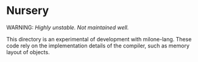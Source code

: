 # Nursery

WARNING: *Highly unstable. Not maintained well.*

This directory is an experimental of development with milone-lang.
These code rely on the implementation details of the compiler, such as memory layout of objects.
